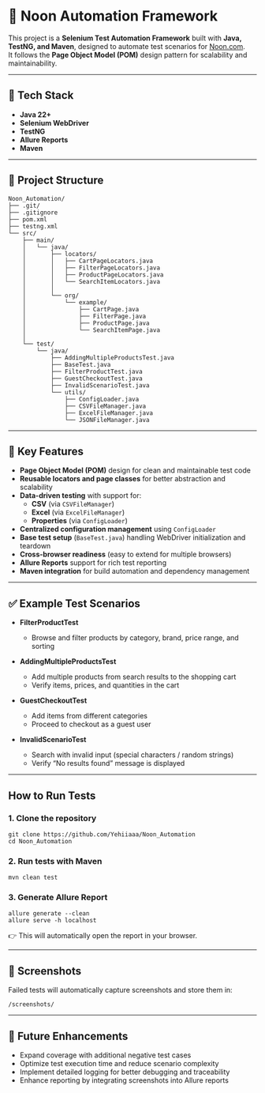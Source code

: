 # 🛒 Noon Automation Framework

This project is a **Selenium Test Automation Framework** built with **Java, TestNG, and Maven**, designed to automate test scenarios for [Noon.com](https://www.noon.com).  
It follows the **Page Object Model (POM)** design pattern for scalability and maintainability.

---

## 🚀 Tech Stack
- **Java 22+**
- **Selenium WebDriver**
- **TestNG**
- **Allure Reports**
- **Maven**

---
## 📂 Project Structure

```plaintext
Noon_Automation/
├── .git/
├── .gitignore
├── pom.xml
├── testng.xml
└── src/
    ├── main/
    │   └── java/
    │       ├── locators/
    │       │   ├── CartPageLocators.java
    │       │   ├── FilterPageLocators.java
    │       │   ├── ProductPageLocators.java
    │       │   └── SearchItemLocators.java
    │       │
    │       └── org/
    │           └── example/
    │               ├── CartPage.java
    │               ├── FilterPage.java
    │               ├── ProductPage.java
    │               └── SearchItemPage.java
    │
    └── test/
        └── java/
            ├── AddingMultipleProductsTest.java
            ├── BaseTest.java
            ├── FilterProductTest.java
            ├── GuestCheckoutTest.java
            ├── InvalidScenarioTest.java
            └── utils/
                ├── ConfigLoader.java
                ├── CSVFileManager.java
                ├── ExcelFileManager.java
                └── JSONFileManager.java

```
---
## 🔑 Key Features

- **Page Object Model (POM)** design for clean and maintainable test code
- **Reusable locators and page classes** for better abstraction and scalability
- **Data-driven testing** with support for:
    - **CSV** (via `CSVFileManager`)
    - **Excel** (via `ExcelFileManager`)
    - **Properties** (via `ConfigLoader`)
- **Centralized configuration management** using `ConfigLoader`
- **Base test setup** (`BaseTest.java`) handling WebDriver initialization and teardown
- **Cross-browser readiness** (easy to extend for multiple browsers)
- **Allure Reports** support for rich test reporting
- **Maven integration** for build automation and dependency management  


---
## ✅ Example Test Scenarios

- **FilterProductTest**
    - Browse and filter products by category, brand, price range, and sorting

- **AddingMultipleProductsTest**
    - Add multiple products from search results to the shopping cart
    - Verify items, prices, and quantities in the cart

- **GuestCheckoutTest**
    - Add items from different categories
    - Proceed to checkout as a guest user

- **InvalidScenarioTest**
    - Search with invalid input (special characters / random strings)
    - Verify “No results found” message is displayed

---
## How to Run Tests

### 1. Clone the repository
```
git clone https://github.com/Yehiiaaa/Noon_Automation
cd Noon_Automation
```

### 2. Run tests with Maven
```
mvn clean test
```

### 3. Generate Allure Report
```
allure generate --clean  
allure serve -h localhost
```
👉 This will automatically open the report in your browser.

---
## 📸 Screenshots
Failed tests will automatically capture screenshots and store them in:
```
/screenshots/
```

---
## 🚀 Future Enhancements
- Expand coverage with additional negative test cases
- Optimize test execution time and reduce scenario complexity
- Implement detailed logging for better debugging and traceability
- Enhance reporting by integrating screenshots into Allure reports  
